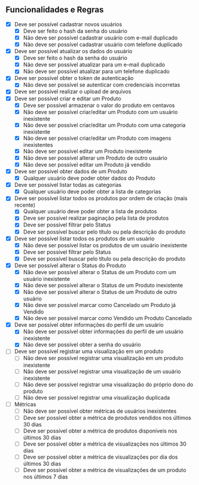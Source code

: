 ## Funcionalidades e Regras

- [X]  Deve ser possível cadastrar novos usuários
    - [X]  Deve ser feito o hash da senha do usuário
    - [X]  Não deve ser possível cadastrar usuário com e-mail duplicado
    - [X]  Não deve ser possível cadastrar usuário com telefone duplicado
- [X]  Deve ser possível atualizar os dados do usuário
    - [X]  Deve ser feito o hash da senha do usuário
    - [X]  Não deve ser possível atualizar para um e-mail duplicado
    - [X]  Não deve ser possível atualizar para um telefone duplicado
- [X]  Deve ser possível obter o token de autenticação
    - [X]  Não deve ser possível se autenticar com credenciais incorretas
- [X]  Deve ser possível realizar o upload de arquivos
- [X]  Deve ser possível criar e editar um Produto
    - [X]  Deve ser possível armazenar o valor do produto em centavos
    - [X]  Não deve ser possível criar/editar um Produto com um usuário inexistente
    - [X]  Não deve ser possível criar/editar um Produto com uma categoria inexistente
    - [X]  Não deve ser possível criar/editar um Produto com imagens inexistentes
    - [X]  Não deve ser possível editar um Produto inexistente
    - [X]  Não deve ser possível alterar um Produto de outro usuário
    - [X]  Não deve ser possível editar um Produto já vendido
- [X]  Deve ser possível obter dados de um Produto
    - [X]  Qualquer usuário deve poder obter dados do Produto
- [X]  Deve ser possível listar todas as categorias
    - [X]  Qualquer usuário deve poder obter a lista de categorias
- [X]  Deve ser possível listar todos os produtos por ordem de criação (mais recente)
    - [X]  Qualquer usuário deve poder obter a lista de produtos
    - [X]  Deve ser possível realizar paginação pela lista de produtos
    - [X]  Deve ser possível filtrar pelo Status
    - [X]  Deve ser possível buscar pelo título ou pela descrição do produto
- [X]  Deve ser possível listar todos os produtos de um usuário
    - [X]  Não deve ser possível listar os produtos de um usuário inexistente
    - [X]  Deve ser possível filtrar pelo Status
    - [X]  Deve ser possível buscar pelo título ou pela descrição do produto
- [X]  Deve ser possível alterar o Status do Produto
    - [X]  Não deve ser possível alterar o Status de um Produto com um usuário inexistente
    - [X]  Não deve ser possível alterar o Status de um Produto inexistente
    - [X]  Não deve ser possível alterar o Status de um Produto de outro usuário
    - [X]  Não deve ser possível marcar como Cancelado um Produto já Vendido
    - [X]  Não deve ser possível marcar como Vendido um Produto Cancelado
- [X]  Deve ser possível obter informações do perfil de um usuário
    - [X]  Não deve ser possível obter informações do perfil de um usuário inexistente
    - [X]  Não deve ser possível obter a senha do usuário
- [ ]  Deve ser possível registrar uma visualização em um produto
    - [ ]  Não deve ser possível registrar uma visualização em um produto inexistente
    - [ ]  Não deve ser possível registrar uma visualização de um usuário inexistente
    - [ ]  Não deve ser possível registrar uma visualização do próprio dono do produto
    - [ ]  Não deve ser possível registrar uma visualização duplicada
- [ ]  Métricas
    - [ ]  Não deve ser possível obter métricas de usuários inexistentes
    - [ ]  Deve ser possível obter a métrica de produtos vendidos nos últimos 30 dias
    - [ ]  Deve ser possível obter a métrica de produtos disponíveis nos últimos 30 dias
    - [ ]  Deve ser possível obter a métrica de visualizações nos últimos 30 dias
    - [ ]  Deve ser possível obter a métrica de visualizações por dia dos últimos 30 dias
    - [ ]  Deve ser possível obter a métrica de visualizações de um produto nos últimos 7 dias
